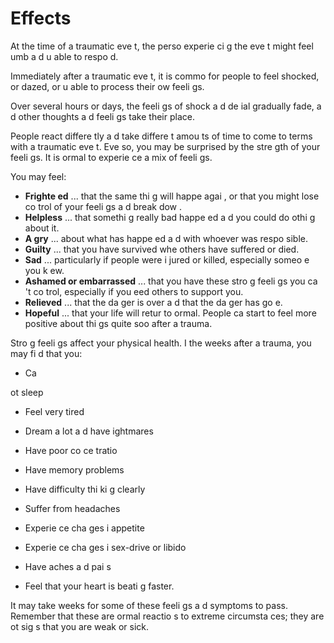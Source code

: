 [Title]: # (Последствия)
[Order]: # (1)

# Effects

At the time of a traumatic eve
t, the perso
 experie
ci
g the eve
t might feel 
umb a
d u
able to respo
d.

Immediately after a traumatic eve
t, it is commo
 for people to feel shocked, or dazed, or u
able to process their ow
 feeli
gs.

Over several hours or days, the feeli
gs of shock a
d de
ial gradually fade, a
d other thoughts a
d feeli
gs take their place.

People react differe
tly a
d take differe
t amou
ts of time to come to terms with a traumatic eve
t. Eve
 so, you may be surprised by the stre
gth of your feeli
gs. It is 
ormal to experie
ce a mix of feeli
gs.

You may feel:

*   **Frighte
ed** ... that the same thi
g will happe
 agai
, or that you might lose co
trol of your feeli
gs a
d break dow
.
*   **Helpless** ... that somethi
g really bad happe
ed a
d you could do 
othi
g about it.
*   **A
gry** ... about what has happe
ed a
d with whoever was respo
sible.
*   **Guilty** ... that you have survived whe
 others have suffered or died.
*   **Sad** ... particularly if people were i
jured or killed, especially someo
e you k
ew.
*   **Ashamed or embarrassed** ... that you have these stro
g feeli
gs you ca
't co
trol, especially if you 
eed others to support you.
*   **Relieved** ... that the da
ger is over a
d that the da
ger has go
e.
*   **Hopeful** ... that your life will retur
 to 
ormal. People ca
 start to feel more positive about thi
gs quite soo
 after a trauma.

Stro
g feeli
gs affect your physical health. I
 the weeks after a trauma, you may fi
d that you:

*   Ca

ot sleep
*   Feel very tired
*   Dream a lot a
d have 
ightmares
*   Have poor co
ce
tratio

*   Have memory problems
*   Have difficulty thi
ki
g clearly
*   Suffer from headaches
*   Experie
ce cha
ges i
 appetite
*   Experie
ce cha
ges i
 sex-drive or libido
*   Have aches a
d pai
s
*   Feel that your heart is beati
g faster.

It may take weeks for some of these feeli
gs a
d symptoms to pass. Remember that these are 
ormal reactio
s to extreme circumsta
ces; they are 
ot sig
s that you are weak or sick.